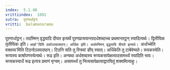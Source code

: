 ```yaml
---
index:  5.1.48
vrittiindex:  1691
sutra:  पूरणार्धाट्ठन्
vritti:  balamanorama 
---
```


पूरणार्धाट्ठन्। तदस्मिन् वृद्ध्यादि दीयत इत्यर्थे पूरणप्रत्ययान्तादर्धशब्दाच्च प्रथमान्ताट्ठन् स्यादित्यर्थः। द्वितीयिक तृतीयिकः इति। `आर्हा'दिति ठकोऽपवादष्ठन्। अर्धिक इति। अर्धमस्मिन् वृद्ध्यादि दीयते इत्यर्थः। `अर्धाच्चेति वक्तव्य'मिति टिठनोऽपवादष्ठन्। टिठनि सति तु स्त्रियां ङीप् स्यात्। अर्धिकेति तु टाबेवेष्यते। रूपकस्येति। रूप्यस्य कार्षापणस्येत्यर्थः। रूढ इति। अन्यथा अर्धशब्दस्य रूप्यकसापेक्षत्वादसामर्थ्यं स्यादिति भावः। रूप्यकस्यार्धे रूढ इत्यत्र प्रमाणं मृग्यम्। असामर्थ्यं तु नित्यसापेक्षत्वाद्वारयितुं शक्यमित्याहुः।

